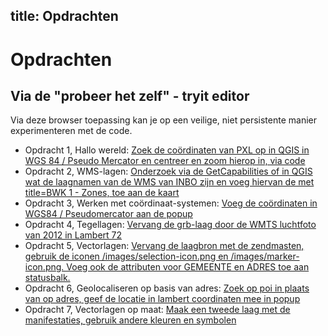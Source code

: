 title: Opdrachten
---
Opdrachten
====
Via de "probeer het zelf" - tryit editor
----
Via deze browser toepassing kan je op een veilige, niet persistente manier experimenteren met de code.

 - Opdracht 1, Hallo wereld: [Zoek de coördinaten van PXL op in QGIS in WGS 84 / Pseudo Mercator en centreer en zoom hierop in, via code](tryit?file=examples/OL3_LES1_hallo_wereld.html&msg=Zoek%20de%20co%C3%B6rdinaten%20van%20PXL%20op%20in%20QGIS%20in%20WGS%2084%20/%20Pseudo%20Mercator%20en%20centreer%20en%20zoom%20hierop%20in)
 - Opdracht 2, WMS-lagen: [Onderzoek via de GetCapabilities of in QGIS wat de laagnamen van de WMS van INBO zijn en voeg hiervan de met title=BWK 1 - Zones, toe aan de kaart]( tryit?file=examples/OL3_LES2_WMS.html&msg=Onderzoek%20via%20de%20GetCapabilities%20of%20in%20QGIS%20wat%20de%20laagnamen%20van%20de%20WMS%20van%20INBO%20zijn%20en%20voeg%20hiervan%20de%20met%20title=BWK%201%20-%20Zones,%20toe%20aan%20de%20kaart%3A%20%20http://geo.agiv.be/ogc/wms/product/INBO%3Frequest=GetCapabilities%26version=1.3.0%26service=wms)
 - Opdracht 3, Werken met coördinaat-systemen: [Voeg de coördinaten in WGS84 / Pseudomercator aan de popup](tryit?file=examples/OL3_LES3_coordnaatsystemen.html&msg=Voeg%20de%20co%C3%B6rdinaten%20in%20WGS84%20/%20Pseudomercator%20aan%20de%20popup)
 - Opdracht 4, Tegellagen: [Vervang de grb-laag door de WMTS luchtfoto van 2012 in Lambert 72](tryit?file=examples/OL3_LES5_tiles.html&msg=Vevang%20de%20grb-laag%20door%20de%20WMTS%20luchtfoto%20van%202012%20in%20Lambert%2072)
 - Opdracht 5, Vectorlagen: [Vervang de laagbron met de zendmasten, gebruik de iconen /images/selection-icon.png en /images/marker-icon.png. Voeg ook de attributen voor GEMEENTE en ADRES toe aan statusbalk.](tryit?file=examples/OL3_LES4_vector.html&msg=Vervang%20de%20laagbron%20met%20de%20zendmasten%2C%20gebruik%20de%20iconen%20%2Fimages%2Fselection-icon.png%20en%20%2Fimages%2Fmarker-icon.png.%20Voeg%20ook%20de%20attributen%20voor%20GEMEENTE%20en%20ADRES%20toe%20aan%20statusbalk%2C%20https%3A%2F%2Fwww.mercator.vlaanderen.be%2Fraadpleegdienstenmercatorpubliek%2Fus%2Fows%3Fservice%3DWFS%26version%3D1.1.0%26request%3DGetCapabilities)
 - Opdracht 6, Geolocaliseren op basis van adres: [Zoek op poi in plaats van op adres, geef de locatie in lambert coordinaten mee in popup](tryit?file=examples/OL3_LES6_geocoding.html&msg=Zoek%20poi%20in%20plaats%20van%20op%20adres,%20geef%20de%20locatie%20in%20lambert%20coordinaten%20mee%20in%20popup.)
 - Opdracht 7, Vectorlagen op maat: [Maak een tweede laag met de manifestaties, gebruik andere kleuren en symbolen](tryit?file=examples/OL3_LES7_custom_layerSource.html&msg=Maak%20een%20tweede%20laag%20met%20de%20manifestaties,%20gebruik%20andere%20kleuren%20en%20symbolen)

<!--   
 
Geïntegreerde opdracht:
-----

Voor deze opdracht gaan we de tryit editor niet gebruiken maar gaan de bron bestanden zelf bewerken.
Er is een template om te starten: 

- **opdracht1.html:** normaal gezien moet je hier niets aan toevoegen, maar het mag. 
- **opdracht1.js:** de javascript code, voeg de functies beschreven in onderstaande stappen aan toe. 

###Stappen:

1. Maak een kaart gecentreerd op locatie 488708, 6657857 (WebMercator) en met zoom schaal 11
2. Maak de achtergrondkaart de luchtfoto van AGIV.
3. Maak een functie die de achtergrondkaart wisselt tussen GRB en luchtfoto, gebruik hiervoor de radio-button in de span met id=basemapSwitch.
4. Maak een kaart met de WMS van het Vlaamse [Digitale Hoogte Model (DHM)](http://geo.agiv.be/inspire/wms/hoogte?service=wms&request=getcapabilities&version=1.3.0) inclusief legende en identificeren op muisklik, gebruik hiervoor de elementen met id=legende en id=info. 
5. Maak een zoeken naar adres met autocomplete met jqueryUI.
6. Voeg de GIPOD-punten punten voor de volgende maand toe, visualiseer deze met een [GIPOD icoon](http://gipod.api.agiv.be/#!docs/icon-workassignment.md). 
7. Toon de *description* in GIPOD bij muisbeweging over de kaart in het toolbalk in de span met id=mapTip. Eventueel cluster de Gipod-laag met methode naar keuze.
8. Wijzig de code van de legende:
    - Voeg de GIPOD laag toe. 
    - Voeg vinkjes toe aan de legende waarmee je de lagen kan uitvinken
9. Als je op de een gipod-punt klikt, haal de details op en toon de polygoon van de werken.

-->
